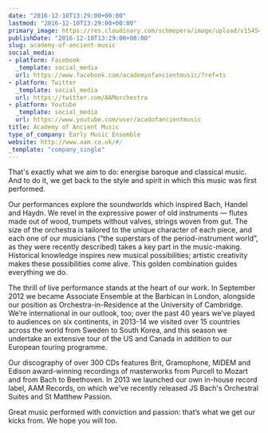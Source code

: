```yaml
---
date: "2016-12-10T13:29:00+00:00"
lastmod: "2016-12-10T13:29:00+00:00"
primary_image: https://res.cloudinary.com/schmopera/image/upload/v1545409169/media/webhook-uploads/1481376455997/Logo---AAM.jpg.jpg
publishDate: "2016-12-10T13:29:00+00:00"
slug: academy-of-ancient-music
social_media:
- platform: Facebook
  _template: social_media
  url: https://www.facebook.com/academyofancientmusic/?ref=ts
- platform: Twitter
  _template: social_media
  url: https://twitter.com/AAMorchestra
- platform: Youtube
  _template: social_media
  url: https://www.youtube.com/user/acadofancientmusic
title: Academy of Ancient Music
type_of_company: Early Music Ensemble
website: http://www.aam.co.uk/#/
_template: "company_single"
---
```


That's exactly what we aim to do: energise baroque and classical music. And to do it, we get back to the style and spirit in which this music was first performed.

Our performances explore the soundworlds which inspired Bach, Handel and Haydn. We revel in the expressive power of old instruments — flutes made out of wood, trumpets without valves, strings woven from gut. The size of the orchestra is tailored to the unique character of each piece, and each one of our musicians (“the superstars of the period-instrument world”, as they were recently described) takes a key part in the music-making. Historical knowledge inspires new musical possibilities; artistic creativity makes these possibilities come alive. This golden combination guides everything we do.

The thrill of live performance stands at the heart of our work. In September 2012 we became Associate Ensemble at the Barbican in London, alongside our position as Orchestra-in-Residence at the University of Cambridge. We’re international in our outlook, too; over the past 40 years we’ve played to audiences on six continents, in 2013-14 we visited over 15 countries across the world from Sweden to South Korea, and this season we undertake an extensive tour of the US and Canada in addition to our European touring programme.

Our discography of over 300 CDs features Brit, Gramophone, MIDEM and Edison award-winning recordings of masterworks from Purcell to Mozart and from Bach to Beethoven. In 2013 we launched our own in-house record label, AAM Records, on which we've recently released JS Bach's Orchestral Suites and St Matthew Passion.

Great music performed with conviction and passion: that’s what we get our kicks from. We hope you will too.

